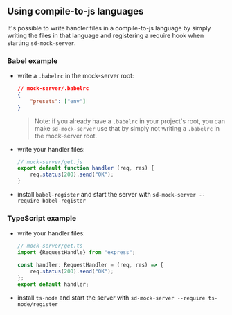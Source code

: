 ## Using compile-to-js languages

It's possible to write handler files in a compile-to-js language by simply
writing the files in that language and registering a require hook when starting
`sd-mock-server`.

### Babel example

* write a `.babelrc` in the mock-server root:
  ```json
  // mock-server/.babelrc
  {
      "presets": ["env"]
  }
  ```
  > Note: if you already have a `.babelrc` in your project's root, you can make
  > `sd-mock-server` use that by simply not writing a `.babelrc` in the
  > mock-server root.

* write your handler files:
  ```js
  // mock-server/get.js
  export default function handler (req, res) {
      req.status(200).send("OK");
  }
  ```

* install `babel-register` and start the server with
  `sd-mock-server --require babel-register`

### TypeScript example

* write your handler files:
  ```ts
  // mock-server/get.ts
  import {RequestHandle} from "express";

  const handler: RequestHandler = (req, res) => {
      req.status(200).send("OK");
  };
  export default handler;
  ```

* install `ts-node` and start the server with
  `sd-mock-server --require ts-node/register`
